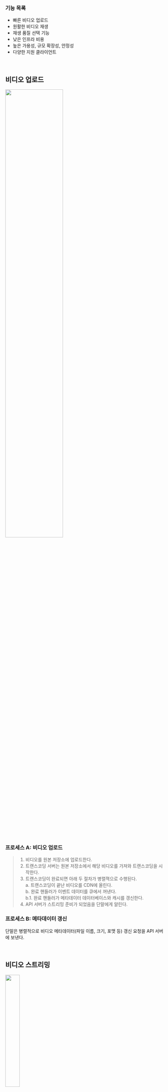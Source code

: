 ### 기능 목록

- 빠른 비디오 업로드
- 원활한 비디오 재생
- 재생 품질 선택 기능
- 낮은 인프라 비용
- 높은 가용성, 규모 확장성, 안정성
- 다양한 지원 클라이언트

<br>

## 비디오 업로드

<img src="https://github.com/dahyen0o/development-books/assets/64001680/1db0edb3-e7c0-4865-a1f8-0b4b31659762" width="60%">

### 프로세스 A: 비디오 업로드

> 1. 비디오를 원본 저장소에 업로드한다.
> 2. 트랜스코딩 서버는 원본 저장소에서 해당 비디오를 가져와 트랜스코딩을 시작한다.
> 3. 트랜스코딩이 완료되면 아래 두 절차가 병렬젹으로 수행된다. <br>
>   a. 트랜스코딩이 끝난 비디오를 CDN에 올린다. <br>
>   b. 완료 핸들러가 이벤트 데이터를 큐에서 꺼낸다. <br>
>   b.1. 완료 핸들러가 메타데이터 데이터베이스와 캐시를 갱신한다. <br>
> 4. API 서버가 스트리밍 준비가 되었음을 단말에게 알린다.

### 프로세스 B: 메타데이터 갱신

단말은 병렬적으로 비디오 메타데이터(파일 이름, 크기, 포맷 등) 갱신 요청을 API 서버에 보낸다.

<br>

## 비디오 스트리밍

<img src="https://github.com/dahyen0o/development-books/assets/64001680/9bf6cd7c-fe9b-4b70-a99b-528537bae1da" width="30%">

### 스트리밍 프로토콜 (streaming protocol)

> 비디오 스트리밍을 위해 데이터를 전송할 때 쓰이는 표준화된 통신방법

프로토콜마다 지원하는 비디오 인코딩과 플레이어가 다르다.

### 비디오 트랜스코딩

> 비디오를 다른 단말과 호환되는 `비트레이트(bitrate)` 와 `포맷` 으로 저장하기 위해 변환하는 과정

- 비트레이트: 비디오를 구성하는 비트가 얼마나 빨리 처리되어야 하는지를 나타내는 단위
- 포맷: `컨테이너` (비디오 파일, 오디오, 메타데이터를 담는 바구니) + `코덱` (codec, 비디오 화질은 보존하면서 파일 크기는 줄이는 압축 및 압축 해제 알고리즘)

#### 아키텍처

<img src="https://github.com/dahyen0o/development-books/assets/64001680/8e089a4c-b6a8-4e19-9280-8f9fdbff388d" width="60%"> 

- DAG(유향 비순환 그래프) 모델: 클라이언트 프로그래머가 작업(task)을 손수 정의할 수 있게 추상화된 비디오 프로세싱 파이프라인

<br>

## 시스템 최적화

### 속도 최적화: 비디오 병렬 업로드

> 하나의 비디오를 여러 GOP(Group of Pictures)로 분할해 병렬적으로 업로드한다.

- 일부가 실패해도 빠르게 재개할 수 있어 업로드 속도가 증가한다.

### 속도 최적화: 업로드 센터를 사용자 근거리에 지정

> 업로드 센터를 여러 곳에 둔다.

### 속도 최적화: 모든 절차를 병렬화

> 메세지 큐를 사용해 느슨하게 결합된 시스템을 만든다.

### 안정성 최적화: 미리 사인된 업로드 URL

1. 클라이언트가 API 서버에 요청하여 `미리 사인된 URL` 을 받는다.
2. 클라이언트는 해당 URL이 가리키는 위치에 비디오를 업로드 한다.

### 안정성 최적화: 비디오 보호

- 디지털 저작권 관리(DRM: Digital Rights Management) 시스템 도입
- AES 암호화(encryption): 비디오를 암호화하고 접근 권한을 설정한다. 비디오는 재생 시에만 복호화한다.
- 워터마크(watermark): 비디오 위에 소유자 정보를 포함하는 이미지 오버레이를 올린다.

### 비용 최적화

> 유튜브의 비디오 스트리밍이 `롱테일(long-tail, 인기 있는 비디오만 빈번히 재생됨) 분포` 를 따르는 것에 착안해 CDN을 효율적으로 사용하도록 한다.

- 인기 비디오는 CDN을, 다른 비디오는 비디오 서버를 통해 재생한다.
- 인기가 없는 짧은 비디오는 필요할 때만 인코딩하여 재생한다.
- CDN을 직접 구축하고 인터넷 서비스 제공자(ISP: Internet Service Provider)와 제휴한다.

### 오류 처리

> 장애를 잘 감내하는(highly fault-tolerant) 시스템을 만든다.

